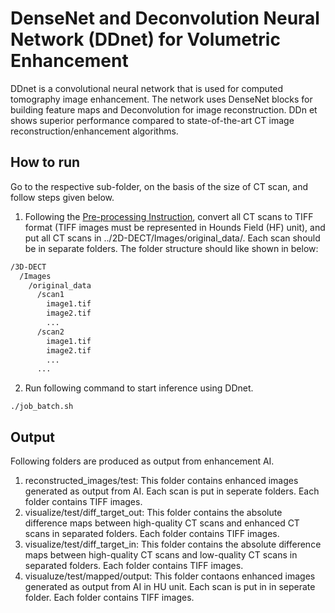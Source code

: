 # DenseNet and Deconvolution Neural Network (DDnet) for Volumetric Enhancement
DDnet is a convolutional neural network that is used for computed tomography image enhancement. The network uses DenseNet blocks for building feature maps and Deconvolution for image reconstruction. DDn
et shows superior performance compared to state-of-the-art CT image reconstruction/enhancement algorithms.

## How to run
Go to the respective sub-folder, on the basis of the size of CT scan, and follow steps given below.
1. Following the [Pre-processing Instruction](https://github.com/vtsynergy/2D-DECT/blob/a739ec299051f5b0526202a456994890cdd8e494/Pre-processing_Instruction.md), convert all CT scans to TIFF format (TIFF
 images must be represented in Hounds Field (HF) unit), and put all CT scans in ../2D-DECT/Images/original_data/. Each scan should be in separate folders.
The folder structure should like shown in below:
```bash
/3D-DECT
  /Images
    /original_data
      /scan1
        image1.tif
        image2.tif
        ...
      /scan2
        image1.tif
        image2.tif
        ...
      ...
```
2. Run following command to start inference using DDnet.
```
./job_batch.sh
```
## Output
Following folders are produced as output from enhancement AI.
1. reconstructed_images/test: This folder contains enhanced images generated as output from AI. Each scan is put in seperate folders. Each folder contains TIFF images.
2. visualize/test/diff_target_out: This folder contains the absolute difference maps between high-quality CT scans and enhanced CT scans in separated folders. Each folder contains TIFF images.
3. visualize/test/diff_target_in: This folder contains the absolute difference maps between high-quality CT scans and low-quality CT scans in separated folders. Each folder contains TIFF images.
4. visualuze/test/mapped/output: This folder contaons enhanced images generated as output from AI in HU unit. Each scan is put in in seperate folder. Each folder contains TIFF images.
